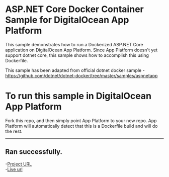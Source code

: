 # ASP.NET Core Docker Container Sample for DigitalOcean App Platform

This sample demonstrates how to run a Dockerized ASP.NET Core application on DigitalOcean App Platform.  Since App Platform doesn't yet support dotnet core, this sample shows how to accomplish this using Dockerfile.

This sample has been adapted from official dotnet docker sample - https://github.com/dotnet/dotnet-docker/tree/master/samples/aspnetapp

# To run this sample in DigitalOcean App Platform
Fork this repo, and then simply point App Platform to your new repo. App Platform will automatically detect that this is a Dockerfile build and will do the rest.  

---  
## Ran successfully. 
-[Project URL](https://cloud.digitalocean.com/projects/a6db4e27-26b2-4baf-920e-b48eb3b41bb7/resources?i=846d88)  
-[Live url](https://sea-lion-app-jgo2j.ondigitalocean.app/)
